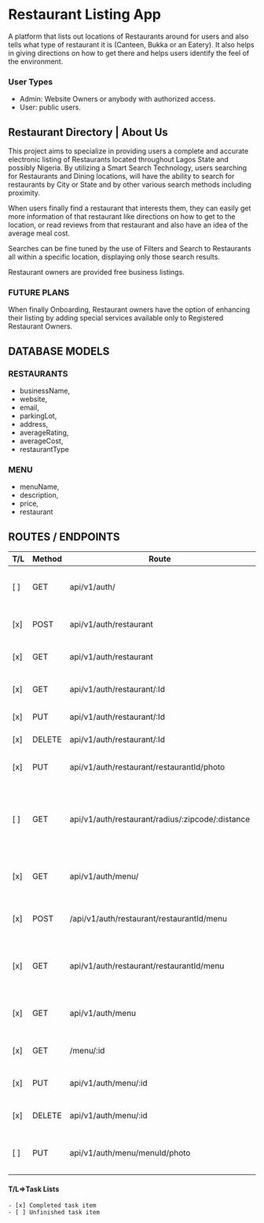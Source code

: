 # Restaurant Listing App

A platform that lists out locations of Restaurants around for users and also tells what type of restaurant it is (Canteen, Bukka or an Eatery). It also helps in giving directions on how to get there and helps users identify the feel of the environment.

### User Types

- Admin: Website Owners or anybody with authorized access.
- User: public users.

## Restaurant Directory | About Us

This project aims to specialize in providing users a complete and accurate electronic listing of Restaurants located throughout Lagos State and possibly Nigeria.
By utilizing a Smart Search Technology, users searching for Restaurants and Dining locations, will have the ability to search for restaurants by City or State and by other various search methods including proximity.

When users finally find a restaurant that interests them, they can easily get more information of that restaurant like directions on how to get to the location, or read reviews from that restaurant and also have an idea of the average meal cost.

Searches can be fine tuned by the use of Filters and Search to Restaurants all within a specific location, displaying only those search results.

Restaurant owners are provided free business listings.

### FUTURE PLANS

When finally Onboarding, Restaurant owners have the option of enhancing their listing by adding special services available only to Registered Restaurant Owners.

## DATABASE MODELS

### RESTAURANTS

- businessName,
- website,
- email,
- parkingLot,
- address,
- averageRating,
- averageCost,
- restaurantType

### MENU

- menuName,
- description,
- price,
- restaurant

## ROUTES / ENDPOINTS

| T/L 	| Method 	| Route 	| Function 	|
|-	|-	|-	|-	|
| [ ]	| GET 	| api/v1/auth/ 	| Index page of the website 	|
| [x]	| POST 	| api/v1/auth/restaurant 	| Creates new restaurant 	|
| [x]	| GET 	| api/v1/auth/restaurant 	| Displays all restaurant 	|
| [x]	| GET 	| api/v1/auth/restaurant/:Id 	| Gets a single restaurant 	|
| [x]	| PUT 	| api/v1/auth/restaurant/:Id 	| Updates a restaurant 	|
| [x]	| DELETE 	| api/v1/auth/restaurant/:Id 	| Deletes a restaurant 	|
| [x]	| PUT   | api/v1/auth/restaurant/restaurantId/photo 	| Upload restaurant photo 	|
| [ ]	| GET 	| api/v1/auth/restaurant/radius/:zipcode/:distance 	| Get a restaurant in a location using zipCode and  	|
| [x]	| GET 	| api/v1/auth/menu/ 	| Gets all Menu in the restaurant 	|
| [x]	| POST 	| /api/v1/auth/restaurant/restaurantId/menu 	| Create a Menu in the restaurant 	|
| [x]	| GET 	| api/v1/auth/restaurant/restaurantId/menu 	| Gets all Menu associated to a single restaurant 	|
| [x]	| GET 	| api/v1/auth/menu 	| This gets all menu in the database 	|
| [x]	| GET 	| /menu/:id 	| Gets a single menu 	|
| [x]	| PUT 	| api/v1/auth/menu/:id 	| Updates a single menu 	|
| [x]	| DELETE 	| api/v1/auth/menu/:id 	| Deletes a single menu 	|
| [ ]	| PUT 	| api/v1/auth/menu/menuId/photo 	| Upload multiple menu photo 	|


#### T/L=>Task Lists

	- [x] Completed task item
    - [ ] Unfinished task item
